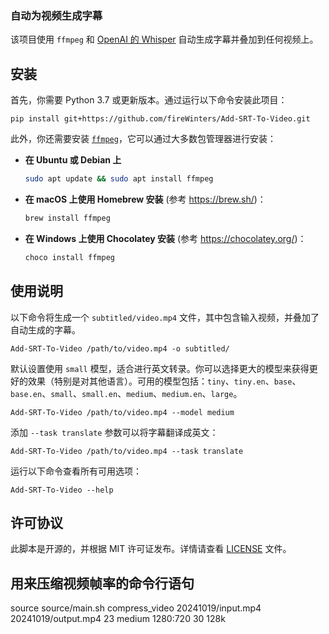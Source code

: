 <!--
 * @Author: Diana Tang
 * @Date: 2024-10-17 20:31:30
 * @LastEditors: Diana Tang
 * @Description: some description
 * @FilePath: /Add-SRT-To-Video/README-cn.md
-->
### 自动为视频生成字幕

该项目使用 `ffmpeg` 和 [OpenAI 的 Whisper](https://openai.com/blog/whisper) 自动生成字幕并叠加到任何视频上。

## 安装

首先，你需要 Python 3.7 或更新版本。通过运行以下命令安装此项目：

```
pip install git+https://github.com/fireWinters/Add-SRT-To-Video.git
```

此外，你还需要安装 [`ffmpeg`](https://ffmpeg.org/)，它可以通过大多数包管理器进行安装：

- **在 Ubuntu 或 Debian 上**

  ```bash
  sudo apt update && sudo apt install ffmpeg
  ```

- **在 macOS 上使用 Homebrew 安装** (参考 https://brew.sh/)：

  ```bash
  brew install ffmpeg
  ```

- **在 Windows 上使用 Chocolatey 安装** (参考 https://chocolatey.org/)：

  ```bash
  choco install ffmpeg
  ```

## 使用说明

以下命令将生成一个 `subtitled/video.mp4` 文件，其中包含输入视频，并叠加了自动生成的字幕。

```
Add-SRT-To-Video /path/to/video.mp4 -o subtitled/
```

默认设置使用 `small` 模型，适合进行英文转录。你可以选择更大的模型来获得更好的效果（特别是对其他语言）。可用的模型包括：`tiny`、`tiny.en`、`base`、`base.en`、`small`、`small.en`、`medium`、`medium.en`、`large`。

```
Add-SRT-To-Video /path/to/video.mp4 --model medium
```

添加 `--task translate` 参数可以将字幕翻译成英文：

```
Add-SRT-To-Video /path/to/video.mp4 --task translate
```

运行以下命令查看所有可用选项：

```
Add-SRT-To-Video --help
```

## 许可协议

此脚本是开源的，并根据 MIT 许可证发布。详情请查看 [LICENSE](LICENSE) 文件。



## 用来压缩视频帧率的命令行语句
source source/main.sh
compress_video 20241019/input.mp4 20241019/output.mp4 23 medium 1280:720 30 128k